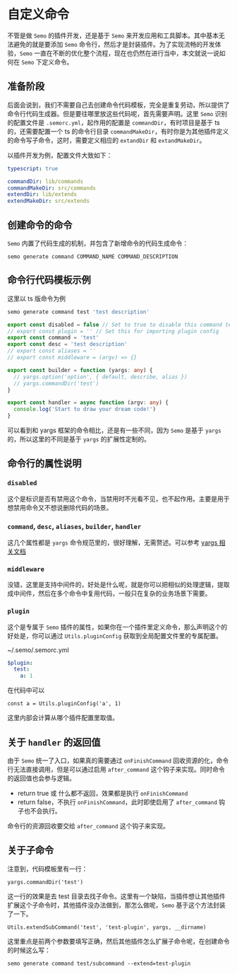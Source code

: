 # 自定义命令

不管是做 `Semo` 的插件开发，还是基于 `Semo` 来开发应用和工具脚本。其中基本无法避免的就是要添加 `Semo` 命令行，然后才是封装插件。为了实现流畅的开发体验，`Semo` 一直在不断的优化整个流程，现在也仍然在进行当中，本文就说一说如何在 `Semo` 下定义命令。

## 准备阶段

后面会说到，我们不需要自己去创建命令代码模板，完全是重复劳动，所以提供了命令行代码生成器。但是要往哪里放这些代码呢，首先需要声明。这里 `Semo` 识别的配置文件是 `.semorc.yml`，起作用的配置是 `commandDir`，有时项目是基于 ts 的，还需要配置一个 ts 的命令行目录 `commandMakeDir`，有时你是为其他插件定义的命令写子命令，这时，需要定义相应的 `extandDir` 和 `extandMakeDir`。

以插件开发为例，配置文件大致如下：

```yml
typescript: true

commandDir: lib/commands
commandMakeDir: src/commands
extendDir: lib/extends
extendMakeDir: src/extends
```

## 创建命令的命令

`Semo` 内置了代码生成的机制，并包含了新增命令的代码生成命令：

```
semo generate command COMMAND_NAME COMMAND_DESCRIPTION
```

## 命令行代码模板示例

这里以 ts 版命令为例

```bash
semo generate command test 'test description'
```

```typescript
export const disabled = false // Set to true to disable this command temporarily
// export const plugin = '' // Set this for importing plugin config
export const command = 'test'
export const desc = 'test description'
// export const aliases = ''
// export const middleware = (argv) => {}

export const builder = function (yargs: any) {
  // yargs.option('option', { default, describe, alias })
  // yargs.commandDir('test')
}

export const handler = async function (argv: any) {
  console.log('Start to draw your dream code!')
}
```

可以看到和 yargs 框架的命令相比，还是有一些不同，因为 `Semo` 是基于 `yargs` 的，所以这里的不同是基于 `yargs` 的扩展性定制的。

## 命令行的属性说明

### `disabled`

这个是标识是否有禁用这个命令，当禁用时不光看不见，也不起作用。主要是用于想禁用命令又不想说删除代码的场景。

### `command`, `desc`, `aliases`, `builder`, `handler`

这几个属性都是 `yargs` 命令规范里的，很好理解，无需赘述。可以参考 [yargs 相关文档](https://github.com/yargs/yargs/blob/master/docs/advanced.md#providing-a-command-module)

### `middleware`

没错，这里是支持中间件的，好处是什么呢，就是你可以把相似的处理逻辑，提取成中间件，然后在多个命令中复用代码，一般只在复杂的业务场景下需要。

### `plugin`

这个是专属于 `Semo` 插件的属性，如果你在一个插件里定义命令，那么声明这个的好处是，你可以通过 `Utils.pluginConfig` 获取到全局配置文件里的专属配置。

~/.semo/.semorc.yml

```yml
$plugin:
  test:
    a: 1
```

在代码中可以

```
const a = Utils.pluginConfig('a', 1)
```

这里内部会计算从哪个插件配置里取值。

## 关于 `handler` 的返回值

由于 `Semo` 统一了入口，如果真的需要通过 `onFinishCommand` 回收资源的化，命令行无法直接调用，但是可以通过启用 `after_command` 这个钩子来实现。同时命令的返回值也会参与逻辑。

- return true 或 什么都不返回，效果都是执行 `onFinishCommand`
- return false，不执行 `onFinishCommand`，此时即使启用了 `after_command` 钩子也不会执行。

命令行的资源回收要交给 `after_command` 这个钩子来实现。

## 关于子命令

注意到，代码模板里有一行：

```
yargs.commandDir('test')
```

这一行的效果是去 test 目录去找子命令。这里有一个缺陷，当插件想让其他插件扩展这个子命令时，其他插件没办法做到，那怎么做呢，`Semo` 基于这个方法封装了一下。

```
Utils.extendSubCommand('test', 'test-plugin', yargs, __dirname)
```

这里重点是前两个参数要填写正确，然后其他插件怎么扩展子命令呢，在创建命令的时候这么写：

```
semo generate command test/subcommand --extend=test-plugin
```
